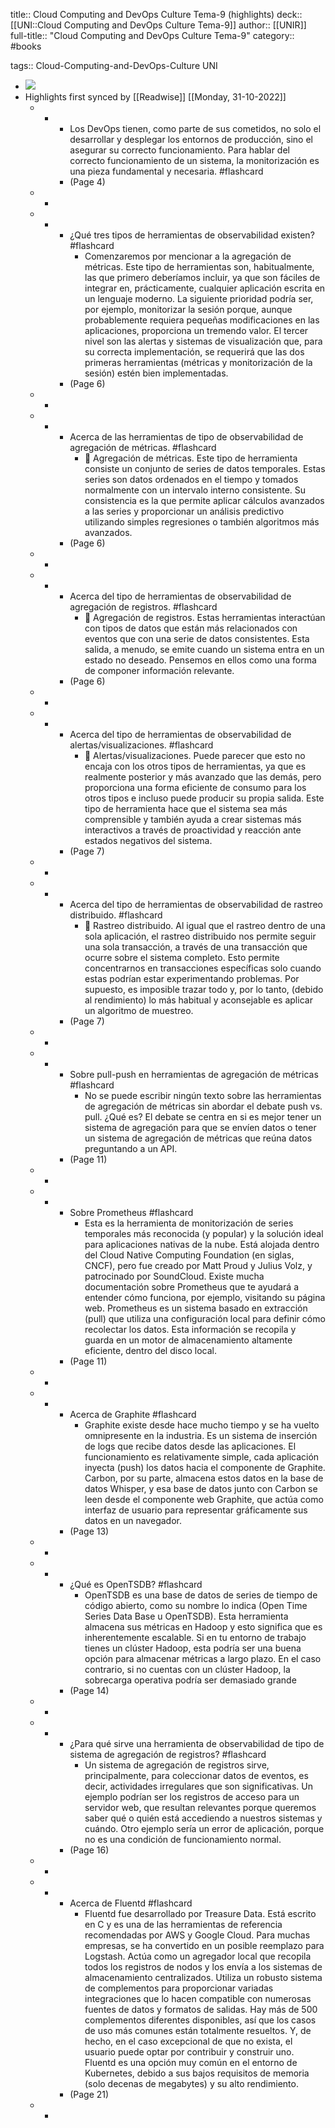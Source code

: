 title:: Cloud Computing and DevOps Culture Tema-9 (highlights)
deck:: [[UNI::Cloud Computing and DevOps Culture Tema-9]]
author:: [[UNIR]]
full-title:: "Cloud Computing and DevOps Culture Tema-9"
category:: #books

tags:: Cloud-Computing-and-DevOps-Culture UNI

- ![](https://readwise-assets.s3.amazonaws.com/media/uploaded_book_covers/profile_22942/2cda4bdf-bed7-4bda-93f7-413c6cc41494.jpg)
- Highlights first synced by [[Readwise]] [[Monday, 31-10-2022]]
	- -
		- Los DevOps tienen, como parte de sus cometidos, no solo el desarrollar y desplegar los entornos de producción, sino el asegurar su correcto funcionamiento. Para hablar del  correcto  funcionamiento  de  un  sistema,  la  monitorización  es  una  pieza fundamental y necesaria. #flashcard
		- (Page 4)
	- -
	- -
		- ¿Qué tres tipos de herramientas de observabilidad existen? #flashcard
			- Comenzaremos  por  mencionar  a la  agregación  de  métricas.  Este  tipo  de herramientas  son,  habitualmente,  las  que  primero  deberíamos  incluir,  ya  que  son fáciles  de  integrar  en,  prácticamente,  cualquier  aplicación  escrita  en  un  lenguaje moderno.  La  siguiente  prioridad  podría  ser,  por  ejemplo,  monitorizar  la  sesión porque,  aunque  probablemente  requiera  pequeñas  modificaciones  en las aplicaciones, proporciona un tremendo valor. El tercer nivel son las alertas y sistemas de  visualización  que,  para  su  correcta  implementación,  se  requerirá  que  las  dos primeras  herramientas  (métricas  y  monitorización  de la  sesión)  estén  bien implementadas.
		- (Page 6)
	- -
	- -
		- Acerca de las herramientas de tipo de observabilidad de agregación de métricas. #flashcard
			-   Agregación de métricas. Este tipo de herramienta consiste un conjunto de series de datos temporales. Estas series son datos ordenados en el tiempo y tomados normalmente  con  un  intervalo  interno  consistente.  Su  consistencia  es  la  que permite  aplicar  cálculos  avanzados  a  las  series  y  proporcionar  un  análisis predictivo utilizando simples regresiones o también algoritmos más avanzados.
		- (Page 6)
	- -
	- -
		- Acerca del tipo de herramientas de observabilidad de agregación de registros. #flashcard
			-   Agregación de registros. Estas herramientas interactúan con tipos de datos que están más relacionados con eventos que con una serie de datos consistentes. Esta salida, a menudo, se emite cuando un sistema entra en un estado no deseado. Pensemos en ellos como una forma de componer información relevante.
		- (Page 6)
	- -
	- -
		- Acerca del tipo de herramientas de observabilidad de alertas/visualizaciones. #flashcard
			-   Alertas/visualizaciones. Puede parecer que esto no encaja con los otros tipos de herramientas, ya que es realmente posterior y más avanzado que las demás, pero proporciona una forma eficiente de consumo para los otros tipos e incluso puede producir su propia salida. Este tipo de herramienta hace que el sistema sea más comprensible  y  también  ayuda  a  crear  sistemas  más  interactivos  a  través  de proactividad y reacción ante estados negativos del sistema.
		- (Page 7)
	- -
	- -
		- Acerca del tipo de herramientas de observabilidad de rastreo distribuido. #flashcard
			-   Rastreo  distribuido.  Al  igual  que  el  rastreo  dentro  de  una  sola  aplicación,  el rastreo  distribuido  nos  permite  seguir  una  sola  transacción,  a  través  de  una transacción que ocurre sobre el sistema completo.  Esto permite concentrarnos en  transacciones  específicas  solo  cuando  estas  podrían  estar  experimentando problemas.  Por  supuesto,  es  imposible  trazar  todo  y,  por  lo  tanto,  (debido  al rendimiento) lo más habitual y aconsejable es aplicar un algoritmo de muestreo.
		- (Page 7)
	- -
	- -
		- Sobre pull-push en herramientas de agregación de métricas #flashcard
			- No se puede escribir ningún texto sobre las herramientas de agregación de métricas sin abordar el debate push vs. pull. ¿Qué es? El debate se centra en si es mejor tener un sistema de agregación para que se envíen datos o tener un sistema de agregación de métricas que reúna datos preguntando a un API.
		- (Page 11)
	- -
	- -
		- Sobre Prometheus #flashcard
			- Esta es la herramienta de monitorización de series temporales más reconocida (y popular) y la solución ideal para aplicaciones nativas de la nube. Está alojada dentro del Cloud Native Computing Foundation (en siglas, CNCF), pero fue creado por Matt Proud  y  Julius  Volz,  y  patrocinado  por  SoundCloud.  Existe  mucha  documentación sobre Prometheus que te ayudará a entender cómo funciona, por ejemplo, visitando su página web. Prometheus es un sistema basado en extracción (pull) que utiliza una configuración local para definir cómo recolectar los datos. Esta información se recopila y guarda en un motor de almacenamiento altamente eficiente, dentro del disco local.
		- (Page 11)
	- -
	- -
		- Acerca de Graphite #flashcard
			- Graphite  existe  desde  hace  mucho  tiempo  y  se  ha  vuelto  omnipresente  en  la industria. Es un sistema de inserción de logs que recibe datos desde las aplicaciones. El funcionamiento es relativamente simple, cada aplicación inyecta (push) los datos hacia el componente de Graphite. Carbon, por su parte, almacena estos datos en la base  de  datos  Whisper,  y  esa  base  de  datos  junto  con  Carbon  se  leen  desde  el componente  web  Graphite,  que  actúa  como  interfaz  de  usuario  para  representar gráficamente  sus  datos en  un navegador.
		- (Page 13)
	- -
	- -
		- ¿Qué es OpenTSDB? #flashcard
			- OpenTSDB  es una  base de  datos de  series de tiempo  de  código  abierto,  como  su nombre  lo  indica  (Open  Time  Series  Data  Base  u  OpenTSDB).  Esta  herramienta almacena sus métricas en Hadoop y esto significa que es inherentemente escalable. Si  en  tu  entorno  de  trabajo  tienes  un  clúster  Hadoop,  esta  podría  ser  una  buena opción para almacenar métricas a largo plazo. En el caso contrario, si no cuentas con un  clúster  Hadoop,  la  sobrecarga  operativa  podría  ser  demasiado  grande
		- (Page 14)
	- -
	- -
		- ¿Para qué sirve una herramienta de observabilidad de tipo de sistema de agregación de registros? #flashcard
			- Un sistema de agregación de registros sirve, principalmente, para coleccionar datos de  eventos,  es  decir,  actividades  irregulares  que  son  significativas.  Un  ejemplo podrían  ser  los  registros  de  acceso  para  un  servidor  web,  que  resultan  relevantes porque queremos saber qué o quién está accediendo a nuestros sistemas y cuándo. Otro  ejemplo  sería  un  error  de  aplicación,  porque  no  es  una  condición  de funcionamiento normal.
		- (Page 16)
	- -
	- -
		- Acerca de Fluentd #flashcard
			- Fluentd  fue  desarrollado  por  Treasure  Data.  Está  escrito  en  C  y  es  una  de  las herramientas  de  referencia  recomendadas  por  AWS  y  Google  Cloud.  Para  muchas empresas, se ha convertido en un posible reemplazo para Logstash. Actúa como un agregador local que recopila todos los registros de nodos y los envía a los sistemas de almacenamiento centralizados. Utiliza un robusto sistema de complementos para proporcionar variadas integraciones que lo hacen compatible con numerosas fuentes de  datos  y  formatos  de  salidas.  Hay  más  de  500  complementos  diferentes disponibles, así que los casos de uso más comunes están totalmente resueltos. Y, de hecho, en el caso excepcional de que no exista, el usuario puede optar por contribuir y construir uno. Fluentd es una opción muy común en el entorno de Kubernetes, debido a sus bajos requisitos  de  memoria  (solo  decenas  de  megabytes)  y  su  alto  rendimiento.
		- (Page 21)
	- -